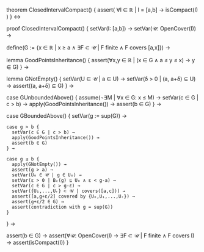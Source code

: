 theorem ClosedIntervalCompact() {
  assert(
    ∀I ∈ ℝ | I = [a,b] → isCompact(I)
  )
} ↔

proof ClosedIntervalCompact() {
  setVar(I: [a,b]) →
  setVar(𝒰: OpenCover(I)) →
  
  define(G := {x ∈ ℝ | x ≥ a ∧ ∃F ⊂ 𝒰 | F finite ∧ F covers [a,x]}) →
  
  lemma GoodPointsInheritance() {
    assert(∀x,y ∈ ℝ | (x ∈ G ∧ a ≤ y ≤ x) → y ∈ G)
  } →
  
  lemma GNotEmpty() {
    setVar(U ∈ 𝒰 | a ∈ U) →
    setVar(δ > 0 | (a, a+δ) ⊆ U) →
    assert((a, a+δ) ⊆ G)
  } →
  
  case GUnboundedAbove() {
    assume(¬∃M | ∀x ∈ G: x ≤ M) →
    setVar(c ∈ G | c > b) →
    apply(GoodPointsInheritance()) →
    assert(b ∈ G)
  } →
  
  case GBoundedAbove() {
    setVar(g := sup(G)) →
    
    case g > b {
      setVar(c ∈ G | c > b) →
      apply(GoodPointsInheritance()) →
      assert(b ∈ G)
    } →
    
    case g ≤ b {
      apply(GNotEmpty()) →
      assert(g > a) →
      setVar(U₀ ∈ 𝒰 | g ∈ U₀) →
      setVar(ε > 0 | Bₑ(g) ⊆ U₀ ∧ ε < g-a) →
      setVar(c ∈ G | c > g-ε) →
      setVar({U₁,...,Uᵣ} ⊂ 𝒰 | covers([a,c])) →
      assert([a,g+ε/2] covered by {U₀,U₁,...,Uᵣ}) →
      assert(g+ε/2 ∈ G) →
      assert(contradiction with g = sup(G))
    }
  } →
  
  assert(b ∈ G) →
  assert(∀𝒰: OpenCover(I) → ∃F ⊂ 𝒰 | F finite ∧ F covers I) →
  assert(isCompact(I))
}